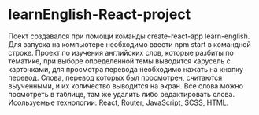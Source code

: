 # learnEnglish-React-project
Поект создавался при помощи команды create-react-app learn-english. Для запуска на компьютере необходимо ввести npm start в командной строке.
Проект по изучения английских слов, которые разбиты по тематике, при выборе определенной темы выводится карусель с карточками, для просмотра перевода необходимо нажать на кнопку перевод. Слова, перевод которых был просмотрен, считаются выученными, и их количество выводится на экран. Все слова можно посмотреть в таблице, там же удалить либо редактировать слова. Исользуемые технологии: React, Router, JavaScript, SCSS, HTML.
